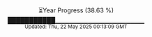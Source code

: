 <p align="center">
⏳Year Progress (38.63 %)<br>
███████████▁▁▁▁▁▁▁▁▁▁▁▁▁▁▁▁▁▁▁ <br>
<sub>Updated: Thu, 22 May 2025 00:13:09 GMT</sub>
</p>

